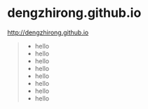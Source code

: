 # dengzhirong.github.io
http://dengzhirong.github.io

>- hello
>- hello
>- hello
>- hello
>- hello
>- hello
>- hello
>- hello
